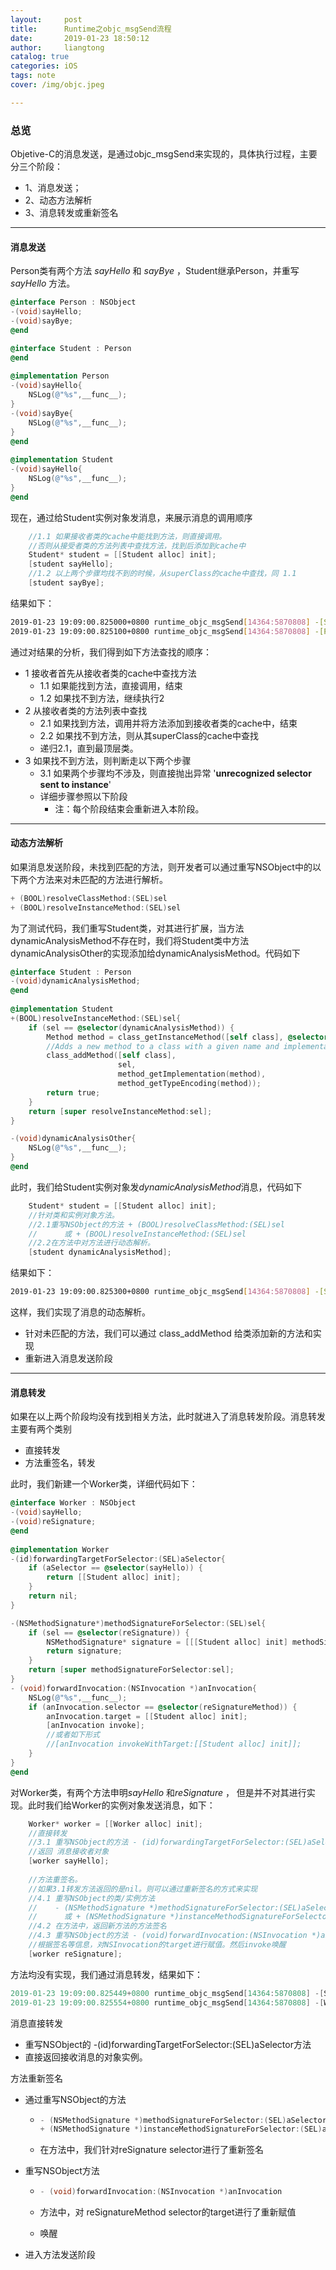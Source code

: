```yaml
---
layout:     post
title:      Runtime之objc_msgSend流程
date:       2019-01-23 18:50:12
author:     liangtong
catalog: true
categories: iOS
tags: note
cover: /img/objc.jpeg

---
```



### 总览

Objetive-C的消息发送，是通过objc_msgSend来实现的，具体执行过程，主要分三个阶段：

+ 1、消息发送；
+ 2、动态方法解析
+ 3、消息转发或重新签名



 <!-- more -->



----



#### 消息发送

Person类有两个方法 *sayHello* 和 *sayBye* ，Student继承Person，并重写 *sayHello* 方法。

```objective-c
@interface Person : NSObject
-(void)sayHello;
-(void)sayBye;
@end

@interface Student : Person
@end
    
@implementation Person
-(void)sayHello{
    NSLog(@"%s",__func__);
}
-(void)sayBye{
    NSLog(@"%s",__func__);
}
@end
    
@implementation Student
-(void)sayHello{
    NSLog(@"%s",__func__);
}
@end
```

现在，通过给Student实例对象发消息，来展示消息的调用顺序

```objective-c
    //1.1 如果接收者类的cache中能找到方法，则直接调用。
	//否则从接受者类的方法列表中查找方法，找到后添加到cache中
    Student* student = [[Student alloc] init];
    [student sayHello];
    //1.2 以上两个步骤均找不到的时候，从superClass的cache中查找，同 1.1
    [student sayBye];
```

结果如下：

```bash
2019-01-23 19:09:00.825000+0800 runtime_objc_msgSend[14364:5870808] -[Student sayHello]
2019-01-23 19:09:00.825100+0800 runtime_objc_msgSend[14364:5870808] -[Person sayBye]
```

通过对结果的分析，我们得到如下方法查找的顺序：

+ 1 接收者首先从接收者类的cache中查找方法
  + 1.1 如果能找到方法，直接调用，结束
  + 1.2 如果找不到方法，继续执行2
+ 2 从接收者类的方法列表中查找
  + 2.1 如果找到方法，调用并将方法添加到接收者类的cache中，结束
  + 2.2 如果找不到方法，则从其superClass的cache中查找
  + 递归2.1，直到最顶层类。
+ 3 如果找不到方法，则判断走以下两个步骤
  + 3.1 如果两个步骤均不涉及，则直接抛出异常 '**unrecognized selector sent to instance**'
  + 详细步骤参照以下阶段
    + 注：每个阶段结束会重新进入本阶段。



------

#### 动态方法解析

如果消息发送阶段，未找到匹配的方法，则开发者可以通过重写NSObject中的以下两个方法来对未匹配的方法进行解析。

```objective-c
+ (BOOL)resolveClassMethod:(SEL)sel
+ (BOOL)resolveInstanceMethod:(SEL)sel
```

为了测试代码，我们重写Student类，对其进行扩展，当方法dynamicAnalysisMethod不存在时，我们将Student类中方法dynamicAnalysisOther的实现添加给dynamicAnalysisMethod。代码如下

```objective-c
@interface Student : Person
-(void)dynamicAnalysisMethod;
@end
    
@implementation Student
+(BOOL)resolveInstanceMethod:(SEL)sel{
    if (sel == @selector(dynamicAnalysisMethod)) {
        Method method = class_getInstanceMethod([self class], @selector(dynamicAnalysisOther));
        //Adds a new method to a class with a given name and implementation.
        class_addMethod([self class],
                        sel,
                        method_getImplementation(method),
                        method_getTypeEncoding(method));
        return true;
    }
    return [super resolveInstanceMethod:sel];
}

-(void)dynamicAnalysisOther{
    NSLog(@"%s",__func__);
}
@end
```

此时，我们给Student实例对象发*dynamicAnalysisMethod*消息，代码如下

```objective-c
    Student* student = [[Student alloc] init];
    //针对类和实例对象方法。
    //2.1重写NSObject的方法 + (BOOL)resolveClassMethod:(SEL)sel 
	//  	或 + (BOOL)resolveInstanceMethod:(SEL)sel
    //2.2在方法中对方法进行动态解析。
    [student dynamicAnalysisMethod];
```

结果如下：

```bash
2019-01-23 19:09:00.825300+0800 runtime_objc_msgSend[14364:5870808] -[Student dynamicAnalysisOther]
```

这样，我们实现了消息的动态解析。

+ 针对未匹配的方法，我们可以通过 class_addMethod 给类添加新的方法和实现
+ 重新进入消息发送阶段



----

#### 消息转发

如果在以上两个阶段均没有找到相关方法，此时就进入了消息转发阶段。消息转发主要有两个类别

+ 直接转发
+ 方法重签名，转发

此时，我们新建一个Worker类，详细代码如下：

```objective-c
@interface Worker : NSObject
-(void)sayHello;
-(void)reSignature;
@end
    
@implementation Worker
-(id)forwardingTargetForSelector:(SEL)aSelector{
    if (aSelector == @selector(sayHello)) {
        return [[Student alloc] init];
    }
    return nil;
}

-(NSMethodSignature*)methodSignatureForSelector:(SEL)sel{
    if (sel == @selector(reSignature)) {
        NSMethodSignature* signature = [[[Student alloc] init] methodSignatureForSelector:@selector(reSignatureMethod)];
        return signature;
    }
    return [super methodSignatureForSelector:sel];
}
- (void)forwardInvocation:(NSInvocation *)anInvocation{
    NSLog(@"%s",__func__);
    if (anInvocation.selector == @selector(reSignatureMethod)) {
        anInvocation.target = [[Student alloc] init];
        [anInvocation invoke];
        //或者如下形式
        //[anInvocation invokeWithTarget:[[Student alloc] init]];
    }
}
@end
```

对Worker类，有两个方法申明*sayHello* 和*reSignature* ， 但是并不对其进行实现。此时我们给Worker的实例对象发送消息，如下：

```objective-c
    Worker* worker = [[Worker alloc] init];
    //直接转发
    //3.1 重写NSObject的方法 - (id)forwardingTargetForSelector:(SEL)aSelector
    //返回 消息接收者对象
    [worker sayHello];
    
    //方法重签名。
    //如果3.1转发方法返回的是nil。则可以通过重新签名的方式来实现
    //4.1 重写NSObject的类/实例方法 
	//	  - (NSMethodSignature *)methodSignatureForSelector:(SEL)aSelector
	//  	或 + (NSMethodSignature *)instanceMethodSignatureForSelector:(SEL)aSelector
    //4.2 在方法中，返回新方法的方法签名
    //4.3 重写NSObject的方法 - (void)forwardInvocation:(NSInvocation *)anInvocation
    //根据签名等信息，对NSInvocation的target进行赋值。然后invoke唤醒
    [worker reSignature];
```

方法均没有实现，我们通过消息转发，结果如下：

```objective-c
2019-01-23 19:09:00.825449+0800 runtime_objc_msgSend[14364:5870808] -[Student sayHello]
2019-01-23 19:09:00.825554+0800 runtime_objc_msgSend[14364:5870808] -[Worker forwardInvocation:]
```



消息直接转发

+ 重写NSObject的 -(id)forwardingTargetForSelector:(SEL)aSelector方法
+ 直接返回接收消息的对象实例。



方法重新签名

+ 通过重写NSObject的方法

  + ```objective-c
    - (NSMethodSignature *)methodSignatureForSelector:(SEL)aSelector 
    + (NSMethodSignature *)instanceMethodSignatureForSelector:(SEL)aSelector 
    ```

  + 在方法中，我们针对reSignature selector进行了重新签名

+ 重写NSObject方法

  + ```objective-c
    - (void)forwardInvocation:(NSInvocation *)anInvocation 
    ```

  + 方法中，对 reSignatureMethod selector的target进行了重新赋值

  + 唤醒

+ 进入方法发送阶段




